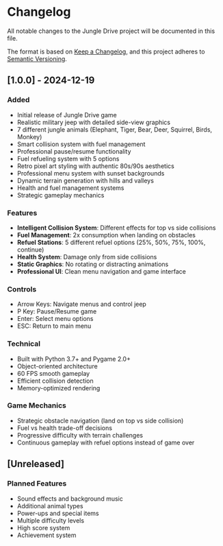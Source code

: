 # Changelog

All notable changes to the Jungle Drive project will be documented in this file.

The format is based on [Keep a Changelog](https://keepachangelog.com/en/1.0.0/),
and this project adheres to [Semantic Versioning](https://semver.org/spec/v2.0.0.html).

## [1.0.0] - 2024-12-19

### Added
- Initial release of Jungle Drive game
- Realistic military jeep with detailed side-view graphics
- 7 different jungle animals (Elephant, Tiger, Bear, Deer, Squirrel, Birds, Monkey)
- Smart collision system with fuel management
- Professional pause/resume functionality
- Fuel refueling system with 5 options
- Retro pixel art styling with authentic 80s/90s aesthetics
- Professional menu system with sunset backgrounds
- Dynamic terrain generation with hills and valleys
- Health and fuel management systems
- Strategic gameplay mechanics

### Features
- **Intelligent Collision System**: Different effects for top vs side collisions
- **Fuel Management**: 2x consumption when landing on obstacles
- **Refuel Stations**: 5 different refuel options (25%, 50%, 75%, 100%, continue)
- **Health System**: Damage only from side collisions
- **Static Graphics**: No rotating or distracting animations
- **Professional UI**: Clean menu navigation and game interface

### Controls
- Arrow Keys: Navigate menus and control jeep
- P Key: Pause/Resume game
- Enter: Select menu options
- ESC: Return to main menu

### Technical
- Built with Python 3.7+ and Pygame 2.0+
- Object-oriented architecture
- 60 FPS smooth gameplay
- Efficient collision detection
- Memory-optimized rendering

### Game Mechanics
- Strategic obstacle navigation (land on top vs side collision)
- Fuel vs health trade-off decisions
- Progressive difficulty with terrain challenges
- Continuous gameplay with refuel options instead of game over

## [Unreleased]

### Planned Features
- Sound effects and background music
- Additional animal types
- Power-ups and special items
- Multiple difficulty levels
- High score system
- Achievement system
